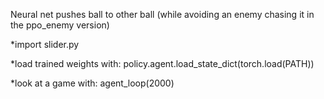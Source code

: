 Neural net pushes ball to other ball (while avoiding an enemy chasing it in the ppo_enemy version)

*import slider.py

*load trained weights with: policy.agent.load_state_dict(torch.load(PATH))

*look at a game with: agent_loop(2000)

